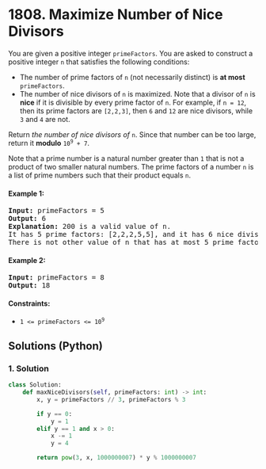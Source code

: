 # 1808. Maximize Number of Nice Divisors
You are given a positive integer `primeFactors`. You are asked to construct a positive integer `n` that satisfies the following conditions:
* The number of prime factors of `n` (not necessarily distinct) is **at most** `primeFactors`.
* The number of nice divisors of `n` is maximized. Note that a divisor of `n` is **nice** if it is divisible by every prime factor of `n`. For example, if `n = 12`, then its prime factors are `[2,2,3]`, then `6` and `12` are nice divisors, while `3` and `4` are not.

Return *the number of nice divisors of* `n`. Since that number can be too large, return it **modulo** <code>10<sup>9</sup> + 7</code>.

Note that a prime number is a natural number greater than `1` that is not a product of two smaller natural numbers. The prime factors of a number `n` is a list of prime numbers such that their product equals `n`.

#### Example 1:
<pre>
<strong>Input:</strong> primeFactors = 5
<strong>Output:</strong> 6
<strong>Explanation:</strong> 200 is a valid value of n.
It has 5 prime factors: [2,2,2,5,5], and it has 6 nice divisors: [10,20,40,50,100,200].
There is not other value of n that has at most 5 prime factors and more nice divisors.
</pre>

#### Example 2:
<pre>
<strong>Input:</strong> primeFactors = 8
<strong>Output:</strong> 18
</pre>

#### Constraints:
* <code>1 <= primeFactors <= 10<sup>9</sup></code>

## Solutions (Python)

### 1. Solution
```Python
class Solution:
    def maxNiceDivisors(self, primeFactors: int) -> int:
        x, y = primeFactors // 3, primeFactors % 3

        if y == 0:
            y = 1
        elif y == 1 and x > 0:
            x -= 1
            y = 4

        return pow(3, x, 1000000007) * y % 1000000007
```
